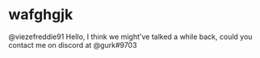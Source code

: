 # wafghgjk
@viezefreddie91 Hello, I think we might've talked a while back, could you contact me on discord at @gurk#9703
